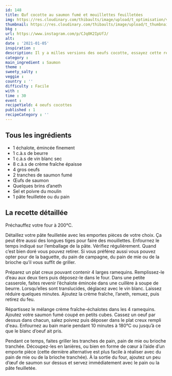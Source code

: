 ```yaml
---
id: 148
title: Œuf cocotte au saumon fumé et mouillettes feuilletées
img: https://res.cloudinary.com/thibaults/image/upload/t_optimisation/v1609870522/Recipes/20210105_oeuf_cocotte_saumon.jpg
thumbnail: https://res.cloudinary.com/thibaults/image/upload/t_thumbnail_josie/v1609870522/Recipes/20210105_oeuf_cocotte_saumon.jpg
bkg : 
url: https://www.instagram.com/p/CJq8K2IpUfJ/
alt: 
date : '2021-01-05'
inspiration : 
description: Il y a milles versions des oeufs cocotte, essayez cette recette avec du saumon fumé.
category :
main_ingredient : Saumon
theme : 
sweety_salty : 
veggie : 
country : ''
difficulty : Facile
with : 
time : 30
event :
recipeYield: 4 oeufs cocottes
published : 1
recipeCategory : ''
---
```


## Tous les ingrédients
 - 1 échalote, émincée finement
 - 1 c.à.s de beurre
 - 1 c.à.s de vin blanc sec
 - 8 c.à.s de crème fraîche épaisse
 - 4 gros oeufs
 - 2 tranches de saumon fumé
 - Œufs de saumon
 - Quelques brins d’aneth
 - Sel et poivre du moulin
 - 1 pâte feuilletée ou du pain

## La recette détaillée
Préchauffez votre four à 200°C.

Détaillez votre pâte feuilletée avec les emportes pièces de votre choix. Ça peut être aussi des longues tiges pour faire des mouillettes. Enfournez le temps indiqué sur l’emballage de la pâte. Vérifiez régulièrement. Quand c’est bien doré vous pouvez retirer.
Si vous préférez aussi vous pouvez opter pour de la baguette, du pain de campagne, du pain de mie ou de la brioche qu’il vous suffit de griller.

Préparez un plat creux pouvant contenir 4 larges ramequins. Remplissez-le d’eau aux deux tiers puis déposez-le dans le four. Dans une petite casserole, faites revenir l’échalote émincée dans une cuillère à soupe de beurre. Lorsqu’elles sont translucides, déglacez avec le vin blanc. Laissez réduire quelques minutes. Ajoutez la crème fraîche, l’aneth, remuez, puis retirez du feu.

Répartissez le mélange crème fraîche-échalotes dans les 4 ramequins. Ajoutez votre saumon fumé coupé en petits cubes. Cassez un oeuf par dessus dans chacun, salez poivrez puis déposer dans le plat creux rempli d'eau. Enfournez au bain marie pendant 10 minutes à 180°C ou jusqu’à ce que le blanc d’oeuf ait pris.

Pendant ce temps, faites griller les tranches de pain, pain de mie ou brioche tranchée. Découpez-les en lanières, ou bien en forme de cœur à l’aide d’un emporte pièce (cette dernière alternative est plus facile à réaliser avec du pain de mie ou de la brioche tranchée). À la sortie du four, ajoutez un peu d’œuf de saumon sur dessus et servez immédiatement avec le pain ou la pâte feuilletée.